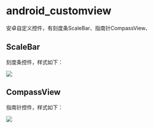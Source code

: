 # android_customview

安卓自定义控件，有刻度条ScaleBar、指南针CompassView、

## ScaleBar ##

刻度条控件，样式如下：

![](https://i.imgur.com/hkmSzSD.png)

## CompassView ##

指南针控件，样式如下：

![](https://i.imgur.com/toa8tdV.png)